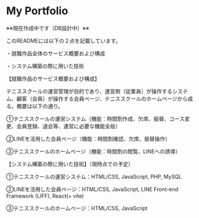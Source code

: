 # My Portfolio
※※現在作成中です（DB設計中）※※

<!-- 
次のURLは、就職作品全体（一部デモを含む）および授業課題での作品をまとめたサイトです。
(URL) 
GitHubのプロフィールからもリンクを確認できます。
就職作品作成の背景や私自身のプロフィールも記載しています。
なお、会員ページに関しては、実際のLINEアカウントで操作をしている都合上、個人の部分については操作イメージを載せております。
-->


このREADMEには以下の２点を記載しています。

・就職作品全体のサービス概要および構成

・システム構築の際に用いた技術



【就職作品のサービス概要および構成】

テニススクールの運営管理が目的であり、運営側（従業員）が操作するシステム、顧客（会員）が操作する会員ページ、テニススクールのホームページから成る。概要は以下の通り。

➀テニススクールの運営システム（機能：時間割作成、欠席、振替、コース変更、会員登録、退会等、運営に必要な機能全般）

➁LINEを活用した会員ページ（機能：時間割確認、欠席、振替操作）

➂テニススクールのホームページ（機能：時間割の閲覧、LINEへの誘導）



【システム構築の際に用いた技術】（現時点での予定）

➀テニススクールの運営システム：HTML/CSS, JavaScript, PHP, MySQL

➁LINEを活用した会員ページ：HTML/CSS, JavaScript, LINE Front-end Framework (LIFF), React(+ vite)

➂テニススクールのホームページ：HTML/CSS, JavaScript
